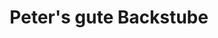 ---
title: "Peter's gute Backstube"
url: /baden-baden/peters-gute-backstube-hauptstrasse/
shop: Bäckerei
---